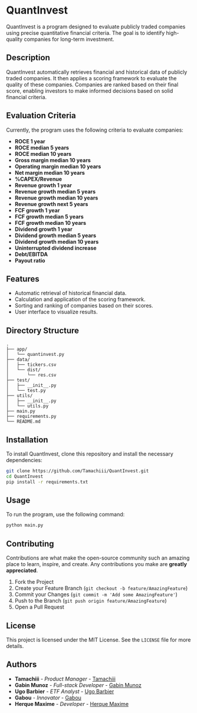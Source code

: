 # QuantInvest

QuantInvest is a program designed to evaluate publicly traded companies using precise quantitative financial criteria. The goal is to identify high-quality companies for long-term investment.

## Description

QuantInvest automatically retrieves financial and historical data of publicly traded companies. It then applies a scoring framework to evaluate the quality of these companies. Companies are ranked based on their final score, enabling investors to make informed decisions based on solid financial criteria.

## Evaluation Criteria

Currently, the program uses the following criteria to evaluate companies:

- **ROCE 1 year**
- **ROCE median 5 years**
- **ROCE median 10 years**
- **Gross margin median 10 years**
- **Operating margin median 10 years**
- **Net margin median 10 years**
- **%CAPEX/Revenue**
- **Revenue growth 1 year**
- **Revenue growth median 5 years**
- **Revenue growth median 10 years**
- **Revenue growth next 5 years**
- **FCF growth 1 year**
- **FCF growth median 5 years**
- **FCF growth median 10 years**
- **Dividend growth 1 year**
- **Dividend growth median 5 years**
- **Dividend growth median 10 years**
- **Uninterrupted dividend increase**
- **Debt/EBITDA**
- **Payout ratio**

## Features

- Automatic retrieval of historical financial data.
- Calculation and application of the scoring framework.
- Sorting and ranking of companies based on their scores.
- User interface to visualize results.

## Directory Structure

```
.
├── app/
│   └── quantinvest.py
├── data/
│   ├── tickers.csv
│   └── dist/
│       └── res.csv
├── test/
│   ├── __init__.py
│   └── test.py
├── utils/
│   ├── __init__.py
│   └── utils.py
├── main.py
├── requirements.py
└── README.md
```

## Installation

To install QuantInvest, clone this repository and install the necessary dependencies:

```bash
git clone https://github.com/Tamachiii/QuantInvest.git
cd QuantInvest
pip install -r requirements.txt
```

## Usage

To run the program, use the following command:

```bash
python main.py
```

## Contributing

Contributions are what make the open-source community such an amazing place to learn, inspire, and create. Any contributions you make are **greatly appreciated**.

1. Fork the Project
2. Create your Feature Branch (`git checkout -b feature/AmazingFeature`)
3. Commit your Changes (`git commit -m 'Add some AmazingFeature'`)
4. Push to the Branch (`git push origin feature/AmazingFeature`)
5. Open a Pull Request

## License

This project is licensed under the MIT License. See the `LICENSE` file for more details.

## Authors

- **Tamachiii** - *Product Manager* - [Tamachiii](https://github.com/Tamachiii)
- **Gabin Munoz** - *Full-stack Developer* - [Gabin Munoz](https://github.com/Munozmu)
- **Ugo Barbier** - *ETF Analyst* - [Ugo Barbier](https://github.com/ugobarbier)
- **Gabou** - *Innovator* - [Gabou](https://github.com/GabouEsport)
- **Herque Maxime** - *Developer* - [Herque Maxime](https://github.com/R3tr0oO)
